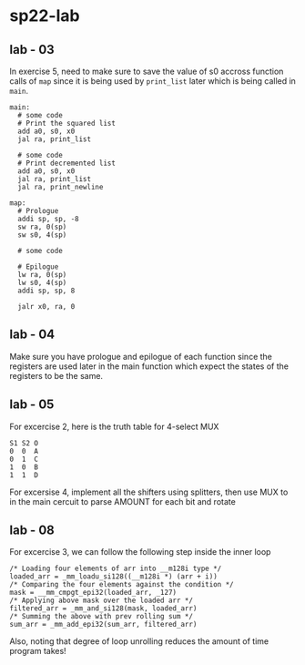 # sp22-lab

## lab - 03

In exercise 5, need to make sure to save the value of s0 accross function calls of ```map``` since it is being used by ```print_list``` later which is being called in ```main```.
```
main:
  # some code
  # Print the squared list
  add a0, s0, x0
  jal ra, print_list
  
  # some code 
  # Print decremented list
  add a0, s0, x0
  jal ra, print_list
  jal ra, print_newline
  
map:
  # Prologue
  addi sp, sp, -8
  sw ra, 0(sp)
  sw s0, 4(sp)
  
  # some code
  
  # Epilogue
  lw ra, 0(sp)
  lw s0, 4(sp)
  addi sp, sp, 8
  
  jalr x0, ra, 0
```

## lab - 04
Make sure you have prologue and epilogue of each function since the registers are used later in the main function which expect the states of the registers to be the same.

## lab - 05
For excercise 2, here is the truth table for 4-select MUX
```
S1 S2 O
0  0  A    
0  1  C
1  0  B
1  1  D
```
For excersise 4, implement all the shifters using splitters, then use MUX to in the main cercuit to parse AMOUNT for each bit and rotate

## lab - 08

For excercise 3, we can follow the following step inside the inner loop
```
/* Loading four elements of arr into __m128i type */
loaded_arr = _mm_loadu_si128((__m128i *) (arr + i))
/* Comparing the four elements against the condition */
mask = __mm_cmpgt_epi32(loaded_arr, _127)
/* Applying above mask over the loaded arr */
filtered_arr = _mm_and_si128(mask, loaded_arr)
/* Summing the above with prev rolling sum */
sum_arr = _mm_add_epi32(sum_arr, filtered_arr)
```
Also, noting that degree of loop unrolling reduces the amount of time program takes!
